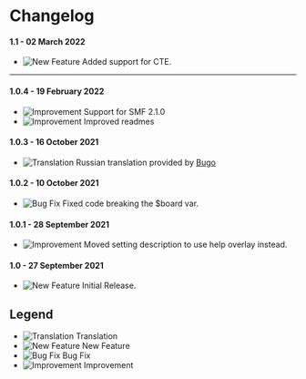 # Changelog

#### 1.1 - 02  March 2022
- ![New Feature](https://smftricks.com/assets/changelog/tag--plus.png) Added support for CTE.
---
#### 1.0.4 - 19 February 2022
- ![Improvement](https://smftricks.com/assets/changelog/tag--pencil.png) Support for SMF 2.1.0
- ![Improvement](https://smftricks.com/assets/changelog/tag--pencil.png) Improved readmes

#### 1.0.3 - 16 October 2021
- ![Translation](https://smftricks.com/assets/changelog/language.png) Russian translation provided by [Bugo](https://www.simplemachines.org/community/index.php?action=profile;u=229017)

#### 1.0.2 - 10 October 2021
- ![Bug Fix](https://smftricks.com/assets/changelog/bug--minus.png) Fixed code breaking the $board var.

#### 1.0.1 - 28 September 2021
- ![Improvement](https://smftricks.com/assets/changelog/tag--pencil.png) Moved setting description to use help overlay instead.

#### 1.0 - 27 September 2021
- ![New Feature](https://smftricks.com/assets/changelog/tag--plus.png) Initial Release.

## Legend
- ![Translation](https://smftricks.com/assets/changelog/language.png) Translation
- ![New Feature](https://smftricks.com/assets/changelog/tag--plus.png) New Feature
- ![Bug Fix](https://smftricks.com/assets/changelog/bug--minus.png) Bug Fix
- ![Improvement](https://smftricks.com/assets/changelog/tag--pencil.png) Improvement